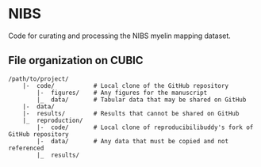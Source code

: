 # NIBS

Code for curating and processing the NIBS myelin mapping dataset.

## File organization on CUBIC

```
/path/to/project/
    |-  code/           # Local clone of the GitHub repository
        |-  figures/    # Any figures for the manuscript
        |_  data/       # Tabular data that may be shared on GitHub
    |-  data/
    |-  results/        # Results that cannot be shared on GitHub
    |_  reproduction/
        |-  code/       # Local clone of reproducibilibuddy's fork of GitHub repository
        |-  data/       # Any data that must be copied and not referenced
        |_  results/
```
